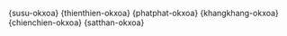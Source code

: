 {susu-okxoa} {thienthien-okxoa} {phatphat-okxoa} {khangkhang-okxoa} {chienchien-okxoa} {satthan-okxoa}
